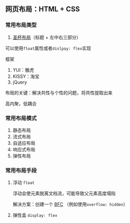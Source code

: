 ## 网页布局：HTML + CSS

### 常用布局类型

1. [圣杯布局](./圣杯布局.html)（标题 + 左中右三部分）

可以使用`float`属性或者`dislpay: flex`实现

框架

1. YUI：雅虎
2. KISSY：淘宝
3. jQuery

布局的关键：解决共性与个性的问题，将共性提取出来

高内聚，低耦合

### 常用布局模式

1. 静态布局
2. 流式布局
3. 自适应布局
4. 响应式布局
5. 弹性布局

### 常用布局手段

1. 浮动 `float`
   
   浮动会使元素脱离文档流，可能导致父元素高度塌陷
   
   解决方案：创建一个
   [BFC](https://developer.mozilla.org/zh-CN/docs/Web/Guide/CSS/Block_formatting_context)
   （例如使用`overflow: hidden`）

2. 弹性盒 `display: flex`
